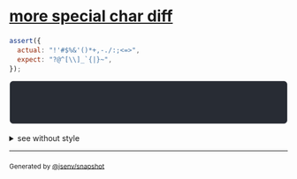 # [more special char diff](../../string.test.js#L71)

```js
assert({
  actual: "!'#$%&'()*+,-./:;<=>",
  expect: "?@^[\\]_`{|}~",
});
```

![img](throw.svg)

<details>
  <summary>see without style</summary>

```console
AssertionError: actual and expect are different

actual: "!'#$%&'()*+,-./:;<=>"
expect: "?@^[\\]_`{|}~"
```

</details>


---

<sub>
  Generated by <a href="https://github.com/jsenv/core/tree/main/packages/independent/snapshot">@jsenv/snapshot</a>
</sub>
